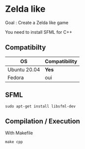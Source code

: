 # Zelda like
Goal : Create a Zelda like game

You need to install SFML for C++

## Compatibilty
OS|Compatibility
-|-
Ubuntu 20.04|__Yes__
Fedora|oui
## SFML
```
sudo apt-get install libsfml-dev
```

## Compilation / Execution
With Makefile
```
make cpp
```